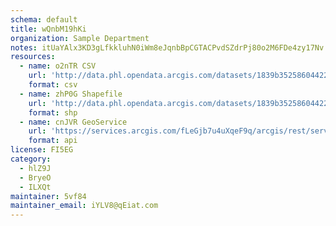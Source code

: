 ```yaml
---
schema: default
title: wQnbM19hKi 
organization: Sample Department 
notes: itUaYAlx3KD3gLfkkluhN0iWm8eJqnbBpCGTACPvdSZdrPj80o2M6FDe4zy17Nv jR5bgqHEpfmIOtXKVnW4UaX6G YOu1IrTJhZ 
resources:
  - name: o2nTR CSV
    url: 'http://data.phl.opendata.arcgis.com/datasets/1839b35258604422b0b520cbb668df0d_0.csv'
    format: csv
  - name: zhP0G Shapefile
    url: 'http://data.phl.opendata.arcgis.com/datasets/1839b35258604422b0b520cbb668df0d_0.zip'
    format: shp
  - name: cnJVR GeoService
    url: 'https://services.arcgis.com/fLeGjb7u4uXqeF9q/arcgis/rest/services/Air_Monitoring_Stations/FeatureServer/0/query'
    format: api
license: FI5EG 
category:
  - hlZ9J 
  - BryeO 
  - ILXQt 
maintainer: 5vf84  
maintainer_email: iYLV8@qEiat.com
---
```

